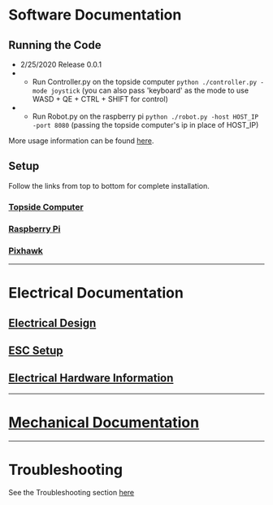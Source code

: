 # Software Documentation
## Running the Code
- 2/25/2020 Release 0.0.1
- - Run Controller.py on the topside computer `python ./controller.py -mode joystick` (you can also pass 'keyboard' as the mode to use WASD + QE + CTRL + SHIFT for control)
- - Run Robot.py on the raspberry pi `python ./robot.py -host HOST_IP -port 8080` (passing the topside computer's ip in place of HOST_IP)

More usage information can be found [here](../Documentation/Software/Usage.md).

## Setup
Follow the links from top to bottom for complete installation.

### [Topside Computer](../master/Documentation/Software/TopsideComputer.md)
### [Raspberry Pi](../master/Documentation/Software/RaspberryPi.md)
### [Pixhawk](../Documentation/Software/Pixhawk.md)
-----

# Electrical Documentation
## [Electrical Design](../Documentation/Electrical/ElectricalProduction.md)
## [ESC Setup](../Documentation/Electrical/ESCs.md)
## [Electrical Hardware Information](../Documentation/Electrical/ElectricalHardware.md)
-----

# [Mechanical Documentation](../Documentation/Mechanical/Production.md)
-----

# Troubleshooting
See the Troubleshooting section [here](../Documentation/Troubleshooting.md)
